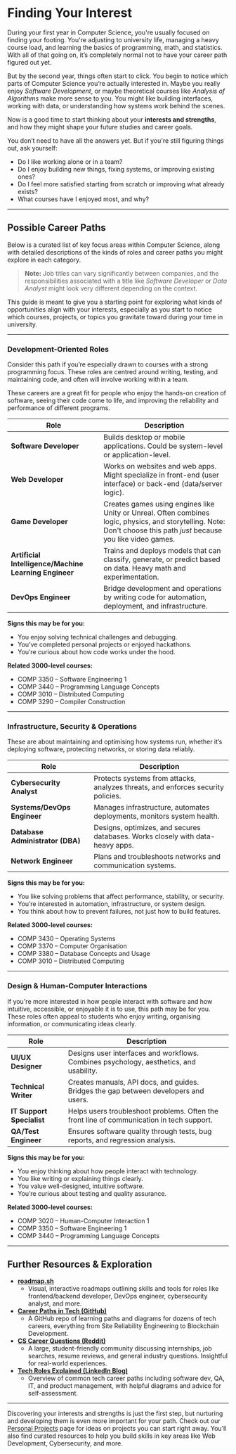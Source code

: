 # Finding Your Interest

During your first year in Computer Science, you're usually focused on finding your footing. You're adjusting to university life, managing a heavy course load, and learning the basics of programming, math, and statistics. With all of that going on, it’s completely normal not to have your career path figured out yet.

But by the second year, things often start to click. You begin to notice which parts of Computer Science you’re actually interested in. Maybe you really enjoy *Software Development*, or maybe theoretical courses like _Analysis of Algorithms_ make more sense to you. You might like building interfaces, working with data, or understanding how systems work behind the scenes.

Now is a good time to start thinking about your **interests and strengths**, and how they might shape your future studies and career goals.

You don’t need to have all the answers yet. But if you're still figuring things out, ask yourself:

- Do I like working alone or in a team?
- Do I enjoy building new things, fixing systems, or improving existing ones?
- Do I feel more satisfied starting from scratch or improving what already exists?
- What courses have I enjoyed most, and why?
---
## Possible Career Paths

Below is a curated list of key focus areas within Computer Science, along with detailed descriptions of the kinds of roles and career paths you might explore in each category. 

> **Note:** Job titles can vary significantly between companies, and the responsibilities associated with a title like _Software Developer_ or _Data Analyst_ might look very different depending on the context.

This guide is meant to give you a starting point for exploring what kinds of opportunities align with your interests, especially as you start to notice which courses, projects, or topics you gravitate toward during your time in university.

---
### Development-Oriented Roles

Consider this path if you’re especially drawn to courses with a strong programming focus. These roles are centred around writing, testing, and maintaining code, and often will involve working within a team. 

These careers are a great fit for people who enjoy the hands-on creation of software, seeing their code come to life, and improving the reliability and performance of different programs. 

| Role                                                  | Description                                                                                                                                                          |
| ----------------------------------------------------- | -------------------------------------------------------------------------------------------------------------------------------------------------------------------- |
| **Software Developer**                                | Builds desktop or mobile applications. Could be system-level or application-level.                                                                                   |
| **Web Developer**                                     | Works on websites and web apps. Might specialize in front-end (user interface) or back-end (data/server logic).                                                      |
| **Game Developer**                                    | Creates games using engines like Unity or Unreal. Often combines logic, physics, and storytelling. Note: Don't choose this path *just* because you like video games. |
| **Artificial Intelligence/Machine Learning Engineer** | Trains and deploys models that can classify, generate, or predict based on data. Heavy math and experimentation.                                                     |
| **DevOps Engineer**                                   | Bridge development and operations by writing code for automation, deployment, and infrastructure.                                                                    |

**Signs this may be for you:**
- You enjoy solving technical challenges and debugging.
- You’ve completed personal projects or enjoyed hackathons.
- You’re curious about how code works under the hood.

**Related 3000-level courses:**
- COMP 3350 – Software Engineering 1
- COMP 3440 – Programming Language Concepts
- COMP 3010 – Distributed Computing
- COMP 3290 – Compiler Construction
---
### Infrastructure, Security & Operations

These are about maintaining and optimising how systems run, whether it’s deploying software, protecting networks, or storing data reliably.

|Role|Description|
|---|---|
|**Cybersecurity Analyst**|Protects systems from attacks, analyzes threats, and enforces security policies.|
|**Systems/DevOps Engineer**|Manages infrastructure, automates deployments, monitors system health.|
|**Database Administrator (DBA)**|Designs, optimizes, and secures databases. Works closely with data-heavy apps.|
|**Network Engineer**|Plans and troubleshoots networks and communication systems.|

**Signs this may be for you:**
- You like solving problems that affect performance, stability, or security.
- You’re interested in automation, infrastructure, or system design.
- You think about how to prevent failures, not just how to build features.

**Related 3000-level courses:**
- COMP 3430 – Operating Systems
- COMP 3370 – Computer Organisation
- COMP 3380 – Database Concepts and Usage
- COMP 3010 – Distributed Computing
---
### Design & Human-Computer Interactions

If you're more interested in how people interact with software and how intuitive, accessible, or enjoyable it is to use, this path may be for you. These roles often appeal to students who enjoy writing, organising information, or communicating ideas clearly.

| Role                      | Description                                                                               |
| ------------------------- | ----------------------------------------------------------------------------------------- |
| **UI/UX Designer**        | Designs user interfaces and workflows. Combines psychology, aesthetics, and usability.    |
| **Technical Writer**      | Creates manuals, API docs, and guides. Bridges the gap between developers and users.      |
| **IT Support Specialist** | Helps users troubleshoot problems. Often the front line of communication in tech support. |
| **QA/Test Engineer**      | Ensures software quality through tests, bug reports, and regression analysis.             |

**Signs this may be for you:**
- You enjoy thinking about how people interact with technology.
- You like writing or explaining things clearly.
- You value well-designed, intuitive software.
- You’re curious about testing and quality assurance.

**Related 3000-level courses:**
- COMP 3020 – Human-Computer Interaction 1
- COMP 3350 – Software Engineering 1
- COMP 3440 – Programming Language Concepts

---
## Further Resources & Exploration

- [**roadmap.sh**](https://roadmap.sh)  
    - Visual, interactive roadmaps outlining skills and tools for roles like frontend/backend developer, DevOps engineer, cybersecurity analyst, and more.
- [**Career Paths in Tech (GitHub)**](https://github.com/kamranahmedse/developer-roadmap)  
    - A GitHub repo of learning paths and diagrams for dozens of tech careers, everything from Site Reliability Engineering to Blockchain Development.
- [**CS Career Questions (Reddit)**](https://www.reddit.com/r/cscareerquestions/)  
    - A large, student-friendly community discussing internships, job searches, resume reviews, and general industry questions. Insightful for real-world experiences.
- [**Tech Roles Explained (LinkedIn Blog)**](https://www.linkedin.com/pulse/tech-career-paths-which-one-right-you-leonardo-sordini/)  
	- Overview of common tech career paths including software dev, QA, IT, and product management, with helpful diagrams and advice for self-assessment. 

---

Discovering your interests and strengths is just the first step, but nurturing and developing them is even more important for your path. Check out our [Personal Projects](9-personal-projects.md) page for ideas on projects you can start right away. You’ll also find curated resources to help you build skills in key areas like Web Development, Cybersecurity, and more.
